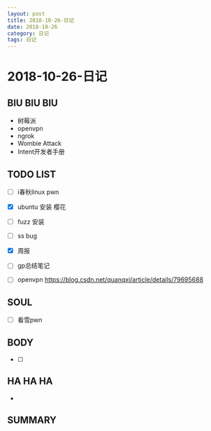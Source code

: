 ```yaml
---
layout: post
title: 2018-10-26-日记
date: 2018-10-26
category: 日记
tags: 日记
---
```

# 2018-10-26-日记
## BIU BIU BIU
- 树莓派
- openvpn
- ngrok
- Wombie Attack
- Intent开发者手册
 
## TODO LIST
- [ ] i春秋linux pwn
- [x] ubuntu 安装 樱花
- [ ] fuzz 安装
- [ ] ss bug
- [x] 周报
- [ ] gp总结笔记
- [ ] openvpn  https://blog.csdn.net/quanqxj/article/details/79695688
 
 
## SOUL
- [ ] 看雪pwn
 
## BODY
- [ ] 
 
## HA HA HA
- 
 
## SUMMARY
 
 
